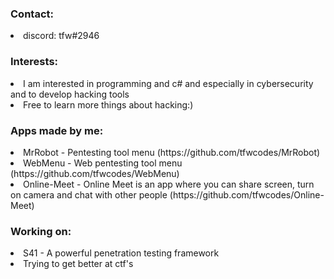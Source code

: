 ### Contact:

<li> discord: tfw#2946

### Interests:

<li> I am interested in programming and c# and especially in cybersecurity and to develop hacking tools
<li> Free to learn more things about hacking:)

  
### Apps made by me:
  
  <li> MrRobot - Pentesting tool menu (https://github.com/tfwcodes/MrRobot)
  <li> WebMenu - Web pentesting tool menu (https://github.com/tfwcodes/WebMenu)
  <li> Online-Meet - Online Meet is an app where you can share screen, turn on camera and chat with other people (https://github.com/tfwcodes/Online-Meet)
    
    
### Working on:
    
<li> S41 - A powerful penetration testing framework
<li> Trying to get better at ctf's
